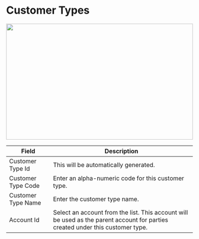 # Customer Types

<img src="" height="312px" width="100%">

| Field              | Description                                                                                                                    |
| ------------------ | ------------------------------------------------------------------------------------------------------------------------------ |
| Customer Type Id   | This will be automatically generated.                                                                                          |
| Customer Type Code | Enter an alpha-numeric code for this customer type.                                                                            |
| Customer Type Name | Enter the customer type name.                                                                                                  |
| Account Id         | Select an account from the list. This account will be used as the parent account for parties created under this customer type. |
